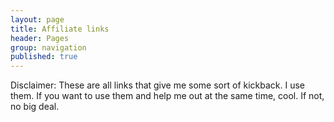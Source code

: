 ```yaml
---
layout: page
title: Affiliate links
header: Pages
group: navigation
published: true
---
```


Disclaimer: These are all links that give me some sort of kickback. I use them. If you want to use them and help me out at the same time, cool. If not, no big deal.